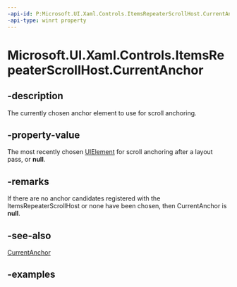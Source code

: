```yaml
---
-api-id: P:Microsoft.UI.Xaml.Controls.ItemsRepeaterScrollHost.CurrentAnchor
-api-type: winrt property
---
```


# Microsoft.UI.Xaml.Controls.ItemsRepeaterScrollHost.CurrentAnchor

<!--
public Windows.UI.Xaml.UIElement CurrentAnchor { get; }
-->

## -description

The currently chosen anchor element to use for scroll anchoring.

## -property-value

The most recently chosen [UIElement](/uwp/api/windows.ui.xaml.uielement) for scroll anchoring after a layout pass, or **null**.

## -remarks

If there are no anchor candidates registered with the ItemsRepeaterScrollHost or none have been chosen, then CurrentAnchor is **null**.

## -see-also

[CurrentAnchor](/uwp/api/windows.ui.xaml.controls.scrollviewer.currentanchor) 

## -examples

